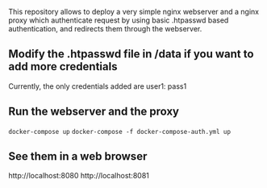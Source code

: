 This repository allows to deploy a very simple nginx webserver and a nginx proxy which authenticate request by using basic .htpasswd based authentication, and redirects them through the webserver.

## Modify the .htpasswd file in /data if you want to add more credentials
Currently, the only credentials added are user1: pass1

## Run the webserver and the proxy
`docker-compose up`
`docker-compose -f docker-compose-auth.yml up`

## See them in a web browser
http://localhost:8080
http://localhost:8081

